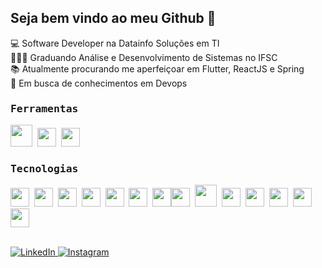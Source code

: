 ## Seja bem vindo ao meu Github 🙂

💻 Software Developer na Datainfo Soluções em TI <br>
👩🏻‍🎓 Graduando Análise e Desenvolvimento de Sistemas no IFSC <br>
📚 Atualmente procurando me aperfeiçoar em Flutter, ReactJS e Spring <br>
🔭 Em busca de conhecimentos em Devops

### <samp> Ferramentas </samp>
<img src="https://cdn.jsdelivr.net/gh/devicons/devicon/icons/jetbrains/jetbrains-original.svg" width="35" height="35"/>&nbsp;&nbsp;<img src="https://cdn.jsdelivr.net/gh/devicons/devicon/icons/intellij/intellij-original.svg" width="30" height="30"/>&nbsp;&nbsp;<img src="https://cdn.jsdelivr.net/gh/devicons/devicon/icons/vscode/vscode-original.svg" width="30" height="30"/>

### <samp> Tecnologias </samp>
<img src="https://cdn.jsdelivr.net/gh/devicons/devicon/icons/spring/spring-original.svg"  width="30" height="30"/>&nbsp;&nbsp;<img src="https://cdn.jsdelivr.net/gh/devicons/devicon/icons/java/java-original.svg" width="30" height="30"/>&nbsp;&nbsp;<img src="https://cdn.jsdelivr.net/gh/devicons/devicon/icons/flutter/flutter-original.svg" width="30" height="30"/>&nbsp;&nbsp;<img src="https://cdn.jsdelivr.net/gh/devicons/devicon/icons/react/react-original.svg" width="30" height="30"/>&nbsp;&nbsp;<img src="https://cdn.jsdelivr.net/gh/devicons/devicon/icons/javascript/javascript-original.svg" width="30" height="30"/>&nbsp;&nbsp;<img src="https://cdn.jsdelivr.net/gh/devicons/devicon/icons/html5/html5-original.svg" width="30" height="30"/>&nbsp;&nbsp;<img src="https://cdn.jsdelivr.net/gh/devicons/devicon/icons/css3/css3-original.svg" width="30" height="30"/><img src="https://cdn.jsdelivr.net/gh/devicons/devicon/icons/nodejs/nodejs-original.svg" width="30" height="30"/>&nbsp;&nbsp;<img src="https://cdn.jsdelivr.net/gh/devicons/devicon/icons/php/php-plain.svg" width="35" height="35"/>&nbsp;&nbsp;<img src="https://cdn.jsdelivr.net/gh/devicons/devicon/icons/vuejs/vuejs-original.svg" width="30" height="30"/>&nbsp;&nbsp;<img src="https://cdn.jsdelivr.net/gh/devicons/devicon/icons/dart/dart-original.svg" width="30" height="30"/>&nbsp;&nbsp;<img src="https://cdn.jsdelivr.net/gh/devicons/devicon/icons/ionic/ionic-original.svg" width="30" height="30"/>&nbsp;&nbsp;<img src="https://cdn.jsdelivr.net/gh/devicons/devicon/icons/typescript/typescript-original.svg" width="30" height="30"/>&nbsp;&nbsp;<img src="https://cdn.jsdelivr.net/gh/devicons/devicon/icons/laravel/laravel-plain.svg" width="30" height="30"/>

<br>

<a href="https://www.linkedin.com/in/viniciusandresilva/" target="_blank">
  <img src="https://img.shields.io/badge/LinkedIn-%230077B5.svg?&style=flat-square&logo=linkedin&logoColor=white" alt="LinkedIn">
</a>
<a href="https://www.instagram.com/viniandresilva/" target="_blank">
  <img src="https://img.shields.io/badge/Instagram-%23E4405F.svg?&style=flat-square&logo=instagram&logoColor=white" alt="Instagram">
</a>
